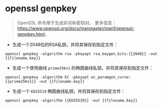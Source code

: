 # openssl genpkey

> OpenSSL 命令用于生成非对称密钥对。
> 更多信息：<https://www.openssl.org/docs/manmaster/man1/openssl-genpkey.html>。

- 生成一个2048位的RSA私钥，并将其保存到指定文件：

`openssl genpkey -algorithm rsa -pkeyopt rsa_keygen_bits:{{2048}} -out {{filename.key}}`

- 生成一个使用曲线 `prime256v1` 的椭圆曲线私钥，并将其保存到指定文件：

`openssl genpkey -algorithm EC -pkeyopt ec_paramgen_curve:{{prime256v1}} -out {{filename.key}}`

- 生成一个 `ED25519` 椭圆曲线私钥，并将其保存到指定文件：

`openssl genpkey -algorithm {{ED25519}} -out {{filename.key}}`